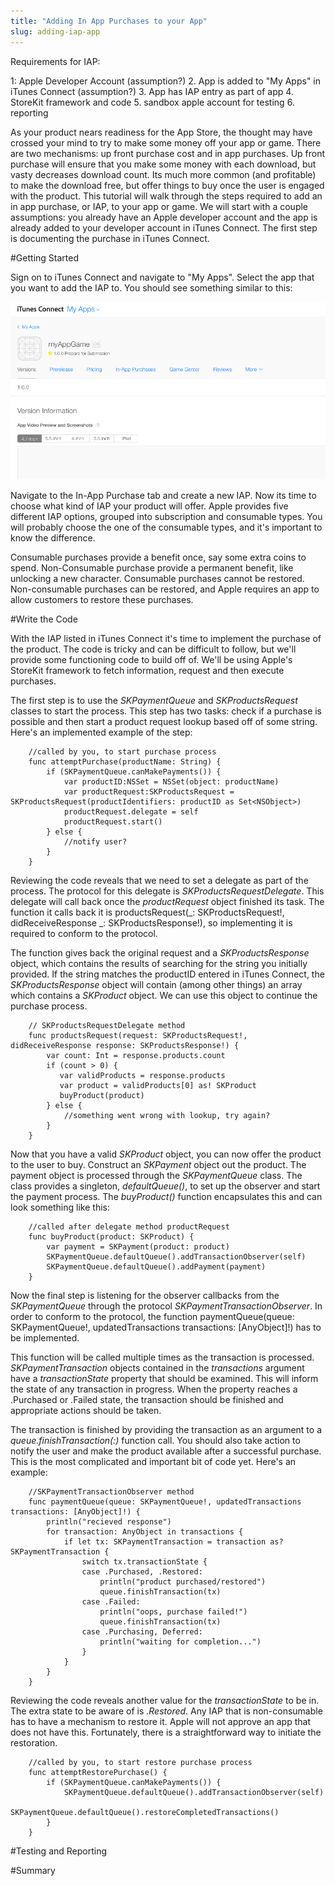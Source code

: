 ```yaml
---
title: "Adding In App Purchases to your App"
slug: adding-iap-app
---
```


Requirements for IAP:

1: Apple Developer Account (assumption?)
2. App is added to "My Apps" in iTunes Connect (assumption?)
3. App has IAP entry as part of app
4. StoreKit framework and code
5. sandbox apple account for testing
6. reporting

As your product nears readiness for the App Store, the thought may have crossed your mind to try to make some money off your app or game.  There are two mechanisms: up front purchase cost and in app purchases.  Up front purchase will ensure that you make some money with each download, but vasty decreases download count.  Its much more common (and profitable) to make the download free, but offer things to buy once the user is engaged with the product.  This tutorial will walk through the steps required to add an in app purchase, or IAP, to your app or game.  We will start with a couple assumptions: you already have an Apple developer account and the app is already added to your developer account in iTunes Connect.  The first step is documenting the purchase in iTunes Connect.

#Getting Started

Sign on to iTunes Connect and navigate to "My Apps".  Select the app that you want to add the IAP to.  You should see something similar to this:

![](./myappgame_itunes_connect.png)

Navigate to the In-App Purchase tab and create a new IAP.  Now its time to choose what kind of IAP your product will offer.  Apple provides five different IAP options, grouped into subscription and consumable types.  You will probably choose the one of the consumable types, and it's important to know the difference.  

Consumable purchases provide a benefit once, say some extra coins to spend.  Non-Consumable purchase provide a permanent benefit, like unlocking a new character.  Consumable purchases cannot be restored.  Non-consumable purchases can be restored, and Apple requires an app to allow customers to restore these purchases.  



#Write the Code

With the IAP listed in iTunes Connect it's time to implement the purchase of the product.  The code is tricky and can be difficult to follow, but we'll provide some functioning code to build off of.  We'll be using Apple's StoreKit framework to fetch information, request and then execute purchases.

The first step is to use the *SKPaymentQueue* and *SKProductsRequest* classes to start the process.  This step has two tasks: check if a purchase is possible and then start a product request lookup based off of some string.  Here's an implemented example of the step:

		//called by you, to start purchase process
		func attemptPurchase(productName: String) {
            if (SKPaymentQueue.canMakePayments()) {
                var productID:NSSet = NSSet(object: productName)
                var productRequest:SKProductsRequest = SKProductsRequest(productIdentifiers: productID as Set<NSObject>)
                productRequest.delegate = self
                productRequest.start()
            } else {
                //notify user?
            }
        }
        
Reviewing the code reveals that we need to set a delegate as part of the process.  The protocol for this delegate is *SKProductsRequestDelegate*.  This delegate will call back once the _productRequest_ object finished its task.  The function it calls back it is productsRequest(_: SKProductsRequest!, didReceiveResponse _: SKProductsResponse!), so implementing it is required to conform to the protocol.  

The function gives back the original request and a *SKProductsResponse* object, which contains the results of searching for the string you initially provided.  If the string matches the productID entered in iTunes Connect, the *SKProductsResponse* object will contain (among other things) an array which contains a *SKProduct* object.  We can use this object to continue the purchase process.  

		// SKProductsRequestDelegate method
      	func productsRequest(request: SKProductsRequest!, didReceiveResponse response: SKProductsResponse!) {
      		var count: Int = response.products.count
      		if (count > 0) {
	           var validProducts = response.products
	           var product = validProducts[0] as! SKProduct
			   buyProduct(product)
      		} else {
   				//something went wrong with lookup, try again?
			}
		}

Now that you have a valid *SKProduct* object, you can now offer the product to the user to buy.    Construct an *SKPayment* object out the product.  The payment object is processed through the *SKPaymentQueue* class.  The class provides a singleton, _defaultQueue()_, to set up the observer and start the payment process.  The _buyProduct()_ function encapsulates this and can look something like this:

        //called after delegate method productRequest
        func buyProduct(product: SKProduct) {
            var payment = SKPayment(product: product)
            SKPaymentQueue.defaultQueue().addTransactionObserver(self)
            SKPaymentQueue.defaultQueue().addPayment(payment)
        }

Now the final step is listening for the observer callbacks from the *SKPaymentQueue* through the protocol *SKPaymentTransactionObserver*.  In order to conform to the protocol, the function paymentQueue(queue: SKPaymentQueue!, updatedTransactions transactions: [AnyObject]!) has to be implemented. 

This function will be called multiple times as the transaction is processed.  *SKPaymentTransaction* objects contained in the _transactions_ argument have a _transactionState_ property that should be examined.  This will inform the state of any transaction in progress.  When the property reaches a .Purchased or .Failed state, the transaction should be finished and appropriate actions should be taken.  

The transaction is finished by providing the transaction as an argument to a _queue.finishTransaction(:)_ function call.  You should also take action to notify the user and make the product available after a successful purchase.  This is the most complicated and important bit of code yet.  Here's an example:

        //SKPaymentTransactionObserver method
        func paymentQueue(queue: SKPaymentQueue!, updatedTransactions transactions: [AnyObject]!) {
            println("recieved response")
            for transaction: AnyObject in transactions {
                if let tx: SKPaymentTransaction = transaction as? SKPaymentTransaction {
                    switch tx.transactionState {
                    case .Purchased, .Restored:
                        println("product purchased/restored")
                        queue.finishTransaction(tx)
                    case .Failed:
                        println("oops, purchase failed!")
                        queue.finishTransaction(tx)
                    case .Purchasing, Deferred:
                        println("waiting for completion...")
                    }
                }
            }
        }
        
Reviewing the code reveals another value for the *transactionState* to be in.  The extra state to be aware of is _.Restored_.  Any IAP that is non-consumable has to have a mechanism to restore it.  Apple will not approve an app that does not have this.  Fortunately, there is a straightforward way to initiate the restoration.  



        //called by you, to start restore purchase process
        func attemptRestorePurchase() {
            if (SKPaymentQueue.canMakePayments()) {
                SKPaymentQueue.defaultQueue().addTransactionObserver(self)
                SKPaymentQueue.defaultQueue().restoreCompletedTransactions()
            }
        }


#Testing and Reporting

#Summary



